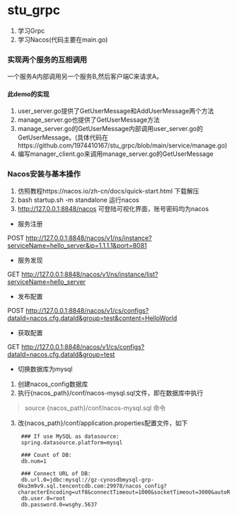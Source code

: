 # stu_grpc

1. 学习Grpc
2. 学习Nacos(代码主要在main.go)

### 实现两个服务的互相调用

一个服务A内部调用另一个服务B,然后客户端C来请求A。

#### 此demo的实现

1. user_server.go提供了GetUserMessage和AddUserMessage两个方法
2. manage_server.go也提供了GetUserMessage方法
3. manage_server.go的GetUserMessage内部调用user_server.go的GetUserMessage。(具体代码在https://github.com/1974410167/stu_grpc/blob/main/service/manage.go)
4. 编写manager_client.go来调用manage_server.go的GetUserMessage

### Nacos安装与基本操作
1. 仿照教程https://nacos.io/zh-cn/docs/quick-start.html  下载解压
2. bash startup.sh -m standalone 运行nacos
3. http://127.0.0.1:8848/nacos 可登陆可视化界面，账号密码均为nacos


- 服务注册

POST http://127.0.0.1:8848/nacos/v1/ns/instance?serviceName=hello_server&ip=1.1.1.1&port=8081
- 服务发现

GET http://127.0.0.1:8848/nacos/v1/ns/instance/list?serviceName=hello_server

- 发布配置

POST http://127.0.0.1:8848/nacos/v1/cs/configs?dataId=nacos.cfg.dataId&group=test&content=HelloWorld

- 获取配置

GET http://127.0.0.1:8848/nacos/v1/cs/configs?dataId=nacos.cfg.dataId&group=test


- 切换数据库为mysql

1. 创建nacos_config数据库
2. 执行{nacos_path}/conf/nacos-mysql.sql文件，即在数据库中执行
> source {nacos_path}/conf/nacos-mysql.sql 命令
3. 改{nacos_path}/conf/application.properties配置文件，如下

        ### If use MySQL as datasource:
        spring.datasource.platform=mysql
        
        ### Count of DB:
        db.num=1
        
        ### Connect URL of DB:
        db.url.0=jdbc:mysql://gz-cynosdbmysql-grp-0ku3m9v9.sql.tencentcdb.com:29978/nacos_config?characterEncoding=utf8&connectTimeout=1000&socketTimeout=3000&autoReconnect=true&useUnicode=true&useSSL=false&serverTimezone=UTC
        db.user.0=root
        db.password.0=wsghy.5637

